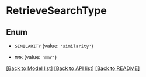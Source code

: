 # RetrieveSearchType


## Enum

* `SIMILARITY` (value: `'similarity'`)

* `MMR` (value: `'mmr'`)

[[Back to Model list]](../README.md#documentation-for-models) [[Back to API list]](../README.md#documentation-for-api-endpoints) [[Back to README]](../README.md)


